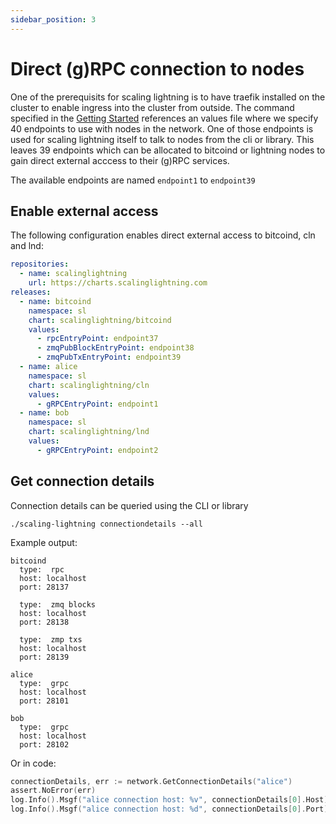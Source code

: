 ```yaml
---
sidebar_position: 3
---
```


# Direct (g)RPC connection to nodes

One of the prerequisits for scaling lightning is to have traefik installed on the cluster to enable ingress into the cluster from outside. The command specified in the [Getting Started](/docs/getting-started) references an values file where we specify 40 endpoints to use with nodes in the network. One of those endpoints is used for scaling lightning itself to talk to nodes from the cli or library. This leaves 39 endpoints which can be allocated to bitcoind or lightning nodes to gain direct external acccess to their (g)RPC services.

The available endpoints are named `endpoint1` to `endpoint39`

## Enable external access

The following configuration enables direct external access to bitcoind, cln and lnd:

```yaml
repositories:
  - name: scalinglightning
    url: https://charts.scalinglightning.com
releases:
  - name: bitcoind
    namespace: sl
    chart: scalinglightning/bitcoind
    values:
      - rpcEntryPoint: endpoint37
      - zmqPubBlockEntryPoint: endpoint38
      - zmqPubTxEntryPoint: endpoint39
  - name: alice
    namespace: sl
    chart: scalinglightning/cln
    values:
      - gRPCEntryPoint: endpoint1
  - name: bob
    namespace: sl
    chart: scalinglightning/lnd
    values:
      - gRPCEntryPoint: endpoint2
```

## Get connection details

Connection details can be queried using the CLI or library

```shell
./scaling-lightning connectiondetails --all
```

Example output:

```shell
bitcoind
  type:  rpc
  host: localhost
  port: 28137

  type:  zmq blocks
  host: localhost
  port: 28138

  type:  zmp txs
  host: localhost
  port: 28139

alice
  type:  grpc
  host: localhost
  port: 28101

bob
  type:  grpc
  host: localhost
  port: 28102
```

Or in code:

```go
connectionDetails, err := network.GetConnectionDetails("alice")
assert.NoError(err)
log.Info().Msgf("alice connection host: %v", connectionDetails[0].Host)
log.Info().Msgf("alice connection host: %d", connectionDetails[0].Port)
```
